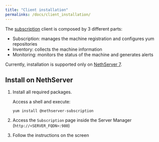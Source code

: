 ```yaml
---
title: "Client installation"
permalinks: /docs/client_installation/
---
```


The [subscription](https://github.com/NethServer/nethserver-subscription) client is composed by 3 different parts:

- Subscription: manages the machine registration and configures yum repositories
- Inventory: collects the machine information
- Monitoring: monitors the status of the machine and generates alerts

Currently, installation is supported only on [NethServer 7](https://www.nethserver.org).


## Install on NethServer

1. Install all required packages.

   Access a shell and execute:
   ```
   yum install @nethserver-subscription
   ```

2. Access the ``Subscription`` page inside the Server Manager (``http://<SERVER_FQDN>:980``)

3. Follow the instructions on the screen

